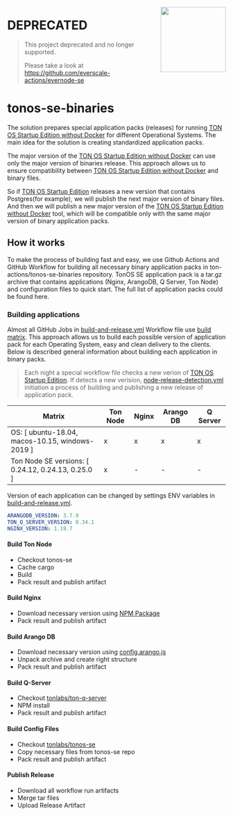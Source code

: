 [<img src="https://avatars3.githubusercontent.com/u/67861283?s=150&u=4536b61595a1b422604fab8a7012092d891278f6&v=4" align="right" width="150">](https://freeton.org/)

# DEPRECATED
> This project deprecated and no longer supported.
> 
> Please take a look at https://github.com/everscale-actions/evernode-se

# tonos-se-binaries

The solution prepares special application packs (releases) for running [TON OS Startup Edition without Docker](https://github.com/ton-actions/tonos-se) for different Operational Systems. The main idea for the solution is creating standardized application packs.

The major version of the [TON OS Startup Edition without Docker](https://github.com/ton-actions/tonos-se) can use only the major version of binaries release. This approach allows us to ensure compatibility between [TON OS Startup Edition without Docker](https://github.com/ton-actions/tonos-se) and binary files. 

So if [TON OS Startup Edition](https://github.com/tonlabs/tonos-se) releases a new version that contains Postgres(for example), we will publish the next major version of binary files. And then we will publish a new major version of the [TON OS Startup Edition without Docker](https://github.com/ton-actions/tonos-se) tool, which will be compatible only with the same major version of binary application packs.

## How it works

To make the process of building fast and easy, we use Github Actions and GitHub Workflow for building all necessary binary application packs in ton-actions/tonos-se-binaries repository. TonOS SE application pack is a tar.gz archive that contains applications (Nginx, ArangoDB, Q Server, Ton Node) and configuration files to quick start. The full list of application packs could be found here. 

### Building applications

Almost all GitHub Jobs in [build-and-release.yml](https://github.com/ton-actions/tonos-se-binaries/blob/main/.github/workflows/build-and-release.yml) Workflow file use [build matrix](https://docs.github.com/en/actions/learn-github-actions/managing-complex-workflows#using-a-build-matrix). This approach allows us to build each possible version of application pack for each Operating System, easy and clean delivery to the clients. Below is described general information about building each application in binary packs.

> Each night a special workflow file checks a new verion of [TON OS Startup Edition](https://github.com/tonlabs/tonos-se). If detects a new verision, [node-release-detection.yml](https://github.com/ton-actions/tonos-se-binaries/blob/main/.github/workflows/node-release-detection.yml) initiation a process of building and publishing a new release of application pack.

| Matrix | Ton Node | Nginx | Arango DB | Q Server |
| --- | --- | --- | --- | --- |
| OS: [ ubuntu-18.04, macos-10.15, windows-2019 ] | x | x | x | x |
| Ton Node SE versions: [ 0.24.12, 0.24.13, 0.25.0 ] | x | - | - | - |

Version of each application can be changed by settings ENV variables in [build-and-release.yml](https://github.com/ton-actions/tonos-se-binaries/blob/main/.github/workflows/build-and-release.yml). 

```yml
ARANGODB_VERSION: 3.7.9
TON_Q_SERVER_VERSION: 0.34.1
NGINX_VERSION: 1.19.7
```

#### Build Ton Node

- Checkout tonos-se
- Cache cargo
- Build
- Pack result and publish artifact

#### Build Nginx

- Download necessary version using [NPM Package](https://github.com/ton-actions/tonos-se-binaries/tree/main/nginx)
- Pack result and publish artifact

#### Build Arango DB

- Download necessary version using [config.arango.js](https://github.com/ton-actions/tonos-se-binaries/blob/main/config.arangodb.js)
- Unpack archive and create right structure
- Pack result and publish artifact

#### Build Q-Server

- Checkout [tonlabs/ton-q-server](https://github.com/tonlabs/ton-q-server)
- NPM install
- Pack result and publish artifact

#### Build Config Files

- Checkout [tonlabs/tonos-se](https://github.com/tonlabs/tonos-se)
- Copy necessary files from tonos-se repo
- Pack result and publish artifact

#### Publish Release

- Download all workflow run artifacts
- Merge tar files
- Upload Release Artifact
